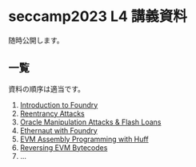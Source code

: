 # seccamp2023 L4 講義資料

随時公開します。

## 一覧

資料の順序は適当です。

1. [Introduction to Foundry](foundry)
2. [Reentrancy Attacks](reentrancy)
3. [Oracle Manipulation Attacks & Flash Loans](oracle-manipulation)
4. [Ethernaut with Foundry](ethernaut)
5. [EVM Assembly Programming with Huff](evm-with-huff)
6. [Reversing EVM Bytecodes](reversing-evm)
7. ...
